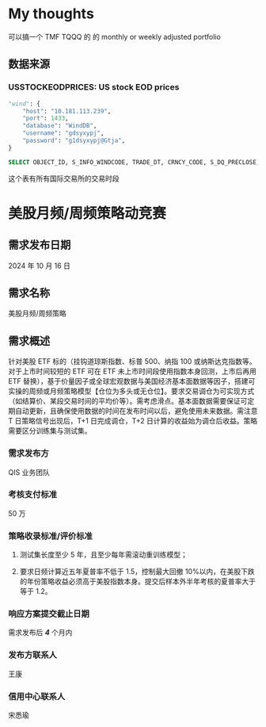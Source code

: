 # My thoughts

可以搞一个 TMF TQQQ 的 的 monthly or weekly adjusted portfolio

## 数据来源

### USSTOCKEODPRICES: US stock EOD prices

```python
"wind": {
    "host": "10.181.113.239",
    "port": 1433,
    "database": "WindDB",
    "username": "gdsyxypj",
    "password": "g1dsyxypj@Gtja",
}
```

```sql
SELECT OBJECT_ID, S_INFO_WINDCODE, TRADE_DT, CRNCY_CODE, S_DQ_PRECLOSE, S_DQ_OPEN, S_DQ_HIGH, S_DQ_LOW, S_DQ_CLOSE, S_DQ_VOLUME, S_DQ_ADJFACTOR, S_DQ_PRECLOSE_WIND, OPDATE, OPMODE FROM WindDB.dbo.USSTOCKEODPRICES WHERE OBJECT_ID=N'{2E1C8DBD-EB60-40B4-9FC9-0DABD4403A9A}';
```

这个表有所有国际交易所的交易时段

# 美股月频/周频策略动竞赛

## 需求发布日期

2024 年 10 月 16 日

## 需求名称

美股月频/周频策略

## 需求概述

针对美股 ETF 标的（挂钩道琼斯指数、标普 500、纳指 100 或纳斯达克指数等。对于上市时间较短的 ETF 可在 ETF 未上市时间段使用指数本身回测，上市后再用 ETF 替换），基于价量因子或全球宏观数据与美国经济基本面数据等因子，搭建可实操的周频或月频策略模型【仓位为多头或无仓位】。要求交易调仓为可实现方式（如结算价、某段交易时间的平均价等）。需考虑滑点。基本面数据需要保证可定期自动更新，且确保使用数据的时间在发布时间以后，避免使用未来数据。需注意 T 日策略信号出现后，T+1 日完成调仓，T+2 日计算的收益始为调仓后收益。策略需要区分训练集与测试集。

### 需求发布方

QIS 业务团队

### 考核支付标准

50 万

### 策略收录标准/评价标准

1. 测试集长度至少 5 年，且至少每年需滚动重训练模型；

2. 要求日频计算近五年夏普率不低于 1.5，控制最大回撤 10%以内，在美股下跌的年份策略收益必须高于美股指数本身。提交后样本外半年考核的夏普率大于等于 1.2。

### 响应方案提交截止日期

需求发布后 **_4_** 个月内

### 发布方联系人

王康

### 信用中心联系人

宋悉瑜
